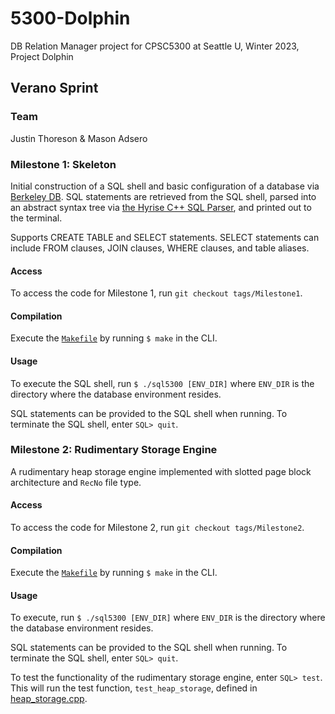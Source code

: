 # 5300-Dolphin
DB Relation Manager project for CPSC5300 at Seattle U, Winter 2023, Project Dolphin

## **Verano Sprint**

### **Team**
Justin Thoreson & Mason Adsero

### **Milestone 1: Skeleton**
Initial construction of a SQL shell and basic configuration of a database via [Berkeley DB](https://www.oracle.com/database/technologies/related/berkeleydb.html). SQL statements are retrieved from the SQL shell, parsed into an abstract syntax tree via [the Hyrise C++ SQL Parser](https://github.com/hyrise/sql-parser), and printed out to the terminal.

Supports CREATE TABLE and SELECT statements. SELECT statements can include FROM clauses, JOIN clauses, WHERE clauses, and table aliases.

#### **Access**
To access the code for Milestone 1, run `git checkout tags/Milestone1`.

#### **Compilation**
Execute the [`Makefile`](./Makefile) by running `$ make` in the CLI.

#### **Usage**
To execute the SQL shell, run `$ ./sql5300 [ENV_DIR]` where `ENV_DIR` is the directory where the database environment resides.

SQL statements can be provided to the SQL shell when running. To terminate the SQL shell, enter `SQL> quit`.

### **Milestone 2: Rudimentary Storage Engine**
A rudimentary heap storage engine implemented with slotted page block architecture and `RecNo` file type.

#### **Access**
To access the code for Milestone 2, run `git checkout tags/Milestone2`.

#### **Compilation**
Execute the [`Makefile`](./Makefile) by running `$ make` in the CLI.

#### **Usage**
To execute, run `$ ./sql5300 [ENV_DIR]` where `ENV_DIR` is the directory where the database environment resides.

SQL statements can be provided to the SQL shell when running. To terminate the SQL shell, enter `SQL> quit`.

To test the functionality of the rudimentary storage engine, enter `SQL> test`. This will run the test function, `test_heap_storage`, defined in [heap_storage.cpp](./heap_storage.cpp).